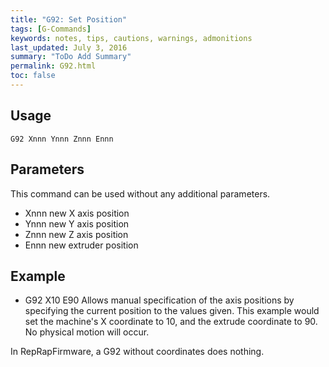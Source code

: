```yaml
---
title: "G92: Set Position" 
tags: [G-Commands]
keywords: notes, tips, cautions, warnings, admonitions
last_updated: July 3, 2016
summary: "ToDo Add Summary"
permalink: G92.html
toc: false
---
```


## Usage ##
```
G92 Xnnn Ynnn Znnn Ennn
```

## Parameters ##

This command can be used without any additional parameters.
+ Xnnn new X axis position
+ Ynnn new Y axis position
+ Znnn new Z axis position
+ Ennn new extruder position
## Example ##

+ G92 X10 E90
Allows manual specification of the axis positions by specifying the current position to the values given. This example would set the machine's X coordinate to 10, and the extrude coordinate to 90. No physical motion will occur.

In RepRapFirmware, a G92 without coordinates does nothing.
